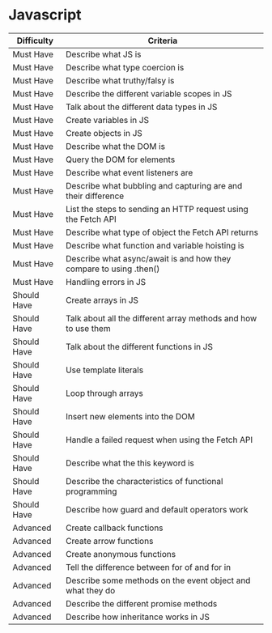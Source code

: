 # Javascript

|  Difficulty |  Criteria                                                      |
| ------------------- | ------------------------------------------------------------------ |
| Must Have         | Describe what JS is                                                |
| Must Have         | Describe what type coercion is                                     |
| Must Have         | Describe what truthy/falsy is                                      |
| Must Have         | Describe the different variable scopes in JS                       |
| Must Have         | Talk about the different data types in JS                          |
| Must Have         | Create variables in JS                                             |
| Must Have         | Create objects in JS                                               |
| Must Have         | Describe what the DOM is                                           |
| Must Have         | Query the DOM for elements                                         |
| Must Have         | Describe what event listeners are                                  |
| Must Have         | Describe what bubbling and capturing are and their difference      |
| Must Have         | List the steps to sending an HTTP request using the Fetch API      |
| Must Have         | Describe what type of object the Fetch API returns                 |
| Must Have         | Describe what function and variable hoisting is                    |
| Must Have         | Describe what async/await is and how they compare to using .then() |
| Must Have         | Handling errors in JS                                              |
| Should Have        | Create arrays in JS                                                |
| Should Have        | Talk about all the different array methods and how to use them     |
| Should Have        | Talk about the different functions in JS                           |
| Should Have        | Use template literals                                              |
| Should Have        | Loop through arrays                                                |
| Should Have        | Insert new elements into the DOM                                   |
| Should Have        | Handle a failed request when using the Fetch API                   |
| Should Have        | Describe what the this keyword is                                  |
| Should Have        | Describe the characteristics of functional programming             |
| Should Have        | Describe how guard and default operators work                      |
| Advanced            | Create callback functions                                          |
| Advanced            | Create arrow functions                                             |
| Advanced            | Create anonymous functions                                         |
| Advanced            | Tell the difference between for of and for in                      |
| Advanced            | Describe some methods on the event object and what they do         |
| Advanced            | Describe the different promise methods                             |
| Advanced            | Describe how inheritance works in JS                               |
